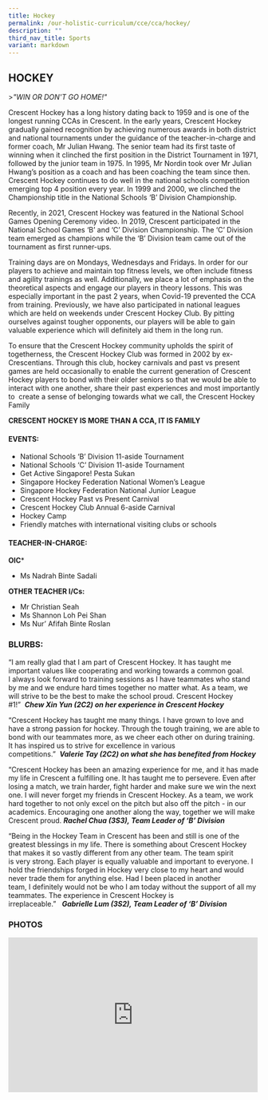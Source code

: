 ```yaml
---
title: Hockey
permalink: /our-holistic-curriculum/cce/cca/hockey/
description: ""
third_nav_title: Sports
variant: markdown
---
```

## **HOCKEY**
&gt;*"WIN OR DON'T GO HOME!"*

Crescent Hockey has a long history dating back to 1959 and is one of the longest running CCAs in Crescent. In the early years, Crescent Hockey gradually gained recognition by achieving numerous awards in both district and national tournaments under the guidance of the teacher-in-charge and former coach, Mr Julian Hwang. The senior team had its first taste of winning when it clinched the first position in the District Tournament in 1971, followed by the junior team in 1975. In 1995, Mr Nordin took over Mr Julian Hwang’s position as a coach and has been coaching the team since then. Crescent Hockey continues to do well in the national schools competition emerging top 4 position every year. In 1999 and 2000, we clinched the Championship title in the National Schools ‘B’ Division Championship.  
  
Recently, in 2021, Crescent Hockey was featured in the National School Games Opening Ceremony video. In 2019, Crescent participated in the National School Games ‘B’ and ‘C’ Division Championship. The ‘C’ Division team emerged as champions while the ‘B’ Division team came out of the tournament as first runner-ups.  
  
Training days are on Mondays, Wednesdays and Fridays. In order for our players to achieve and maintain top fitness levels, we often include fitness and agility trainings as well. Additionally, we place a lot of emphasis on the theoretical aspects and engage our players in theory lessons. This was especially important in the past 2 years, when Covid-19 prevented the CCA from training. Previously, we have also participated in national leagues which are held on weekends under Crescent Hockey Club. By pitting ourselves&nbsp;against tougher opponents, our players will be able to gain valuable experience which will definitely aid them in the long run.  
  
To ensure that the Crescent Hockey community upholds the spirit of togetherness, the Crescent Hockey Club was formed in 2002 by ex-Crescentians. Through this club, hockey carnivals and past vs present games are held occasionally to enable the current generation of Crescent Hockey players to bond with their older seniors so that we would be able to interact with one another, share their past experiences and most importantly to &nbsp;create a sense of belonging towards what we call, the Crescent Hockey Family

**CRESCENT HOCKEY IS MORE THAN A CCA, IT IS FAMILY**


#### **EVENTS:**
*   National Schools ‘B’ Division 11-aside Tournament
*   National Schools ‘C’ Division 11-aside Tournament
*   Get Active Singapore! Pesta Sukan
*   Singapore Hockey Federation National Women’s League
*   Singapore Hockey Federation National Junior League
*   Crescent Hockey Past vs Present Carnival
*   Crescent Hockey Club Annual 6-aside Carnival
*   Hockey Camp
*   Friendly matches with international visiting clubs or schools

#### **TEACHER-IN-CHARGE:**

**OIC***
* Ms Nadrah Binte Sadali

**OTHER TEACHER I/Cs:**
*   Mr Christian Seah
*   Ms Shannon Loh Pei Shan
*   Ms Nur’ Afifah Binte Roslan



### **BLURBS:**
“I am really glad that I am part of Crescent Hockey. It has taught me important values like cooperating and working towards a common goal. I&nbsp;always look forward to training&nbsp;sessions as I have teammates&nbsp;who&nbsp;stand by me and we&nbsp;endure hard times together no matter what. As a team, we will strive to be the best to make the school proud. Crescent Hockey #1!”&nbsp;&nbsp;_**Chew Xin Yun&nbsp;(2C2)&nbsp;on her experience in Crescent Hockey**_

“Crescent&nbsp;Hockey has taught me many things. I have grown to love and have&nbsp;a strong&nbsp;passion for hockey. Through the tough training, we&nbsp;are able to bond with our teammates more, as we cheer&nbsp;each other on during training.&nbsp; It&nbsp;has&nbsp;inspired&nbsp;us&nbsp;to&nbsp;strive&nbsp;for&nbsp;excellence in&nbsp;various competitions.”&nbsp;&nbsp;_**Valerie&nbsp;Tay&nbsp;(2C2)&nbsp;on what she has benefited&nbsp;from Hockey**_

“Crescent Hockey has been an amazing experience for me, and it has made my life in Crescent&nbsp;a&nbsp;fulfilling&nbsp;one. It has taught me&nbsp;to persevere. Even after losing a match,&nbsp;we&nbsp;train harder, fight harder and make sure&nbsp;we&nbsp;win the next one. I will never forget my friends&nbsp;in&nbsp;Crescent Hockey. As a team, we work hard together to not only excel on the pitch but also off the pitch - in our academics. Encouraging one another along the way, together we will make Crescent proud.&nbsp;_**Rachel Chua&nbsp;(3S3),&nbsp;Team Leader&nbsp;of ‘B’&nbsp;Division**_

“Being in the Hockey&nbsp;Team in Crescent has been and still is one of the greatest blessings in my life. There is something about Crescent Hockey that makes it so vastly different from any other team. The team spirit is&nbsp;very&nbsp;strong. Each player is equally valuable and important to everyone. I hold the friendships&nbsp;forged&nbsp;in Hockey&nbsp;very close to my heart and would never trade them for anything else. Had I been placed in another team,&nbsp;I&nbsp;definitely&nbsp;would not be who I am today without the support of all my teammates. The experience in Crescent Hockey is irreplaceable.”&nbsp;&nbsp;&nbsp;_**Gabrielle&nbsp;Lum&nbsp;(3S2),&nbsp;Team Leader&nbsp;of ‘B’&nbsp;Division**_


### **PHOTOS** ###

<iframe allowfullscreen="true" height="310" width="500" frameborder="0" src="https://docs.google.com/presentation/d/e/2PACX-1vRccAkUiWxaeDK-HKgRhK8Si1a-HOCsHNqxsV4rjRPEPdYguYY5Tqoxe20GyJtpuGKCDgQHRWLZPTQ1/embed?start=true&amp;loop=true&amp;delayms=3000"></iframe>